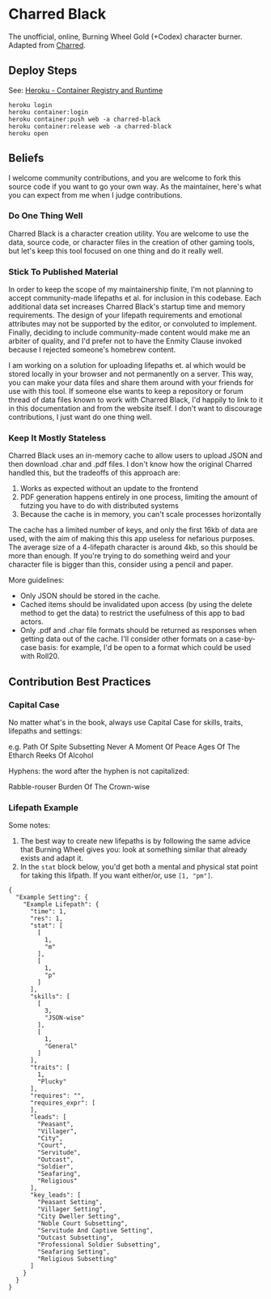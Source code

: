 # Charred Black

The unofficial, online, Burning Wheel Gold (+Codex) character burner. Adapted from [Charred](https://charred.herokuapp.com/).

## Deploy Steps

See: [Heroku - Container Registry and Runtime](https://devcenter.heroku.com/articles/container-registry-and-runtime)

```
heroku login
heroku container:login
heroku container:push web -a charred-black
heroku container:release web -a charred-black
heroku open
```

## Beliefs

I welcome community contributions, and you are welcome to fork this source code if you want to go your own way. As the maintainer,
here's what you can expect from me when I judge contributions.

### Do One Thing Well

Charred Black is a character creation utility. You are welcome to use the data, source code, or character files in the creation
of other gaming tools, but let's keep this tool focused on one thing and do it really well.

### Stick To Published Material

In order to keep the scope of my maintainership finite, I'm not planning to accept community-made lifepaths et al. for inclusion
in this codebase. Each additional data set increases Charred Black's startup time and memory requirements. The design of your lifepath
requirements and emotional attributes may not be supported by the editor, or convoluted to implement. Finally, deciding to include
community-made content would make me an arbiter of quality, and I'd prefer not to have the Enmity Clause invoked because I rejected
someone's homebrew content.

I am working on a solution for uploading lifepaths et. al which would be stored locally in your browser and not permanently on
a server. This way, you can make your data files and share them around with your friends for use with this tool. If someone else
wants to keep a repository or forum thread of data files known to work with Charred Black, I'd happily to link to it in this
documentation and from the website itself. I don't want to discourage contributions, I just want do one thing well.

### Keep It Mostly Stateless

Charred Black uses an in-memory cache to allow users to upload JSON and then download .char and .pdf files. I don't know how the
original Charred handled this, but the tradeoffs of this approach are:

1. Works as expected without an update to the frontend
2. PDF generation happens entirely in one process, limiting the amount of futzing you have to do with distributed systems
3. Because the cache is in memory, you can't scale processes horizontally

The cache has a limited number of keys, and only the first 16kb of data are used, with the aim of making this this app useless
for nefarious purposes. The average size of a 4-lifepath character is around 4kb, so this should be more than enough. If you're
trying to do something weird and your character file is bigger than this, consider using a pencil and paper.

More guidelines:

* Only JSON should be stored in the cache.
* Cached items should be invalidated upon access (by using the delete method to get the data) to restrict the usefulness of this app
  to bad actors.
* Only .pdf and .char file formats should be returned as responses when getting data out of the cache. I'll consider other formats
  on a case-by-case basis: for example, I'd be open to a format which could be used with Roll20.

## Contribution Best Practices

### Capital Case
No matter what's in the book, always use Capital Case for skills, traits, lifepaths and settings:

e.g.
Path Of Spite Subsetting
Never A Moment Of Peace
Ages Of The Etharch
Reeks Of Alcohol

Hyphens: the word after the hyphen is not capitalized:

Rabble-rouser
Burden Of The Crown-wise

### Lifepath Example

Some notes:
1. The best way to create new lifepaths is by following the same advice that Burning Wheel gives you: look at something similar that already exists and adapt it.
1. In the `stat` block below, you'd get both a mental and physical stat point for taking this lifpath. If you want either/or, use `[1, "pm"]`.


```
{
  "Example Setting": {
    "Example Lifepath": {
      "time": 1,
      "res": 1,
      "stat": [
        [
          1,
          "m"
        ],
        [
          1,
          "p"
        ]
      ],
      "skills": [
        [
          3,
          "JSON-wise"
        ],
        [
          1,
          "General"
        ]
      ],
      "traits": [
        1,
        "Plucky"
      ],
      "requires": "",
      "requires_expr": [
      ],
      "leads": [
        "Peasant",
        "Villager",
        "City",
        "Court",
        "Servitude",
        "Outcast",
        "Soldier",
        "Seafaring",
        "Religious"
      ],
      "key_leads": [
        "Peasant Setting",
        "Villager Setting",
        "City Dweller Setting",
        "Noble Court Subsetting",
        "Servitude And Captive Setting",
        "Outcast Subsetting",
        "Professional Soldier Subsetting",
        "Seafaring Setting",
        "Religious Subsetting"
      ]
    }
  }
}
```